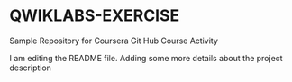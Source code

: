 # QWIKLABS-EXERCISE
Sample Repository for Coursera Git Hub Course Activity

I am editing the README file. Adding some more details about the project description

